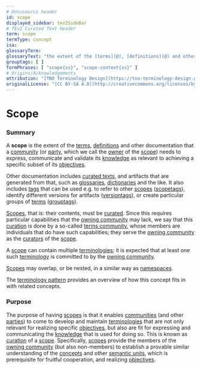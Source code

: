 ```yaml
---
# Docusaurus header
id: scope
displayed_sidebar: tev2SideBar
# TEv2 Curated Text Header
term: scope
termType: concept
isa:
glossaryTerm:
glossaryText: "the extent of the [terms](@), [definitions](@) and other documentation that a [community](@) (or [party](@), which we call the [owner](@essif-lab) of the [scope](@)) needs to express, communicate and validate its [knowledge](@essif-lab) as relevant to achieving a specific subset of its [objectives](@essif-lab)."
grouptags: [ ]
formPhrases: [ "scope{ss}", "scope-context{ss}" ]
# Origins/Acknowledgements
attribution: "[TNO Terminology Design](https://tno-terminology-design.github.io/tev2-specifications/docs)"
originalLicense: "[CC BY-SA 4.0](http://creativecommons.org/licenses/by-sa/4.0/?ref=chooser-v1)"
---
```


# Scope

### Summary
A **scope** is the extent of the [terms](@), [definitions](@) and other documentation that a [community](@) (or [party](@), which we call the [owner](@essif-lab) of the [scope](@)) needs to express, communicate and validate its [knowledge](@essif-lab) as relevant to achieving a specific subset of its [objectives](@essif-lab).

Other documentation includes [curated texts](@), and artifacts that are generated from that, such as [glossaries](@), [dictionaries](@) and the like. It also includes [tags](@) that can be used e.g. to refer to other [scopes](@) ([scopetags](@)), identify different versions for artifacts ([versiontags](@)), or create particular groups of [terms](@) ([grouptags](@)).

[Scopes](@), that is: their contents, must be [curated](@). Since this requires particular capabilities that the [owning community](terms-community@) may lack, we say that this [curation](@) is done by a so-called [terms community](@), whose members are individuals that do have such capabilities; they serve the [owning community](terms-community@) as the [curators](@) of the [scope](@).

A [scope](@) can contain multiple [terminologies](@); it is expected that at least one such [terminology](@) is committed to by the [owning community](terms-community@).

[Scopes](@) may overlap, or be nested, in a similar way as [namespaces](https://en.wikipedia.org/wiki/Namespace).

The [terminology pattern](pattern:terminology@) provides an overview of how this concept fits in with related concepts.

### Purpose

The purpose of having [scopes](@) is that it enables [communities](@) (and other [parties](@)) to come to develop and maintain [terminologies](@) that are not only relevant for realizing specific [objectives](@essif-lab), but also are fit for expressing and communicating the [knowledge](@essif-lab) that is used for doing so. This is known as [curation](@) of a [scope](@). Specifically, [scopes](@) provide the members of the [owning community](terms-community@) (but also non-members) to establish a provable similar understanding of the [concepts](@) and other [semantic units](@), which is prerequisite for fruitful cooperation, and realizing [objectives](@essif-lab).
